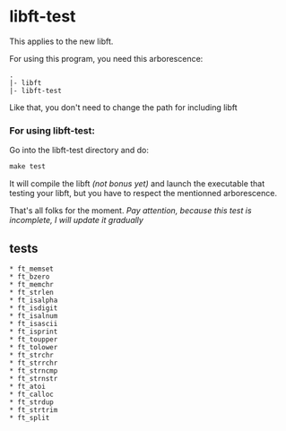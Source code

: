 libft-test
==========

This applies to the new libft.

For using this program, you need this arborescence:

```shell
.
|- libft
|- libft-test
```
 
Like that, you don't need to change the path for including libft

### For using libft-test:

Go into the libft-test directory and do:

 ```Makefile
 make test
 ```
It will compile the libft *(not bonus yet)* and launch the executable that testing
your libft, but you have to respect the mentionned arborescence.

That's all folks for the moment.
*Pay attention, because this test is incomplete, I will update it gradually*

tests
-----
	* ft_memset
	* ft_bzero
	* ft_memchr
	* ft_strlen
	* ft_isalpha
	* ft_isdigit
	* ft_isalnum
	* ft_isascii
	* ft_isprint 
	* ft_toupper
	* ft_tolower
	* ft_strchr
	* ft_strrchr
	* ft_strncmp
	* ft_strnstr
	* ft_atoi
	* ft_calloc
	* ft_strdup
	* ft_strtrim
	* ft_split

